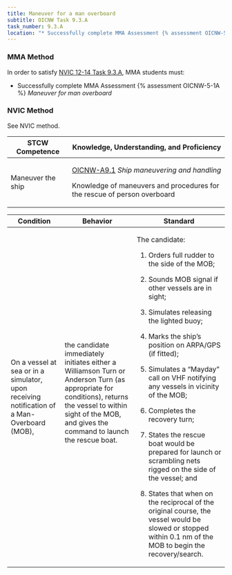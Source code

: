 ```yaml
---
title: Maneuver for a man overboard
subtitle: OICNW Task 9.3.A 
task_number: 9.3.A
location: "* Successfully complete MMA Assessment {% assessment OICNW-5-1A %} *Maneuver for man overboard*" 
---
```



### MMA Method

In order to satisfy  [NVIC 12-14  Task  9.3.A]({{site.baseurl}}/assets/images/nvic-12-14.pdf), MMA students must:

* Successfully complete MMA Assessment {% assessment OICNW-5-1A %} *Maneuver for man overboard*


### NVIC Method

<a onclick="togglevisibility('nvic_methods')" >See NVIC method.</a>

<div id='nvic_methods' class='hide'>

<table>
<thead>
<tr>
<th class='forty'> STCW Competence </th>
<th class='sixty'> Knowledge, Understanding, and Proficiency </th>
</tr>
</thead>




<tbody>
<tr><td markdown='1'>

Maneuver the ship

</td><td markdown='1'>

[OICNW-A9.1](../../tables/21.html#OICNW-A9.1) *Ship maneuvering and handling*

Knowledge of maneuvers and procedures for the rescue of person overboard

</td></tr>


</tbody>
</table>


<table>
<thead>
<tr><th class='twenty'>  Condition </th><th class='twenty'> Behavior </th><th  class='sixty'>Standard </th></tr>
</thead>
<tbody >



<tr><td markdown='1'>

On a vessel at sea or in a simulator, upon receiving notification of a Man-Overboard (MOB),

</td><td markdown='1'>

the candidate immediately initiates either a Williamson Turn or Anderson Turn (as appropriate for conditions), returns the vessel to within sight of the MOB, and gives the command to launch the rescue boat.

<br>

<div class="tooltip">
<span class="tooltiptext">
</span>
</div>


</td><td markdown='1'>

The candidate: 

1. Orders full rudder to the side of the MOB; 

2. Sounds MOB signal if other vessels are in sight; 

3. Simulates releasing the lighted buoy; 

4. Marks the ship’s position on ARPA/GPS (if fitted); 

5. Simulates a “Mayday” call on VHF notifying any vessels in vicinity of the MOB; 

6. Completes the recovery turn; 

7. States the rescue boat would be prepared for launch or scrambling nets rigged on the side of the vessel; and 

8. States that when on the reciprocal of the original course, the vessel would be slowed or stopped within 0.1 nm of the MOB to begin the recovery/search.

</td></tr>
</tbody>
</table>
</div>
